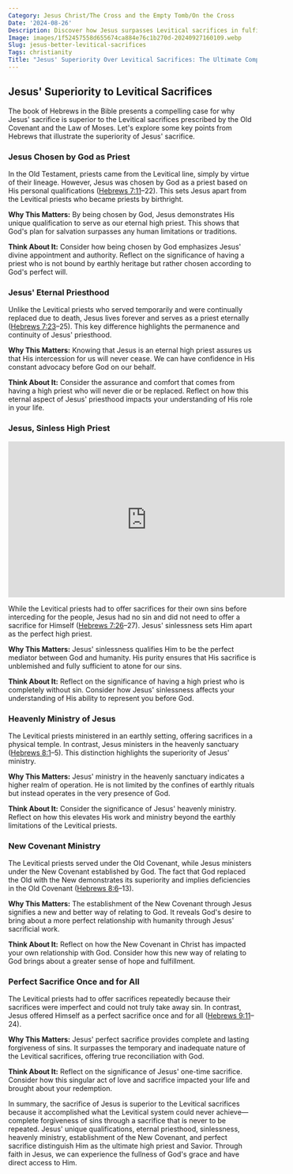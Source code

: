 ```yaml
---
Category: Jesus Christ/The Cross and the Empty Tomb/On the Cross
Date: '2024-08-26'
Description: Discover how Jesus surpasses Levitical sacrifices in fulfillment and significance, shedding light on the transformative power of His sacrifice.
Image: images/1f52457558d655674ca884e76c1b270d-20240927160109.webp
Slug: jesus-better-levitical-sacrifices
Tags: christianity
Title: "Jesus' Superiority Over Levitical Sacrifices: The Ultimate Comparison"
---
```


## Jesus' Superiority to Levitical Sacrifices

The book of Hebrews in the Bible presents a compelling case for why Jesus' sacrifice is superior to the Levitical sacrifices prescribed by the Old Covenant and the Law of Moses. Let's explore some key points from Hebrews that illustrate the superiority of Jesus' sacrifice.

### Jesus Chosen by God as Priest

In the Old Testament, priests came from the Levitical line, simply by virtue of their lineage. However, Jesus was chosen by God as a priest based on His personal qualifications ([Hebrews 7:11](https://www.bibleref.com/Hebrews/7/Hebrews-7-11.html)–22). This sets Jesus apart from the Levitical priests who became priests by birthright.

**Why This Matters:** By being chosen by God, Jesus demonstrates His unique qualification to serve as our eternal high priest. This shows that God's plan for salvation surpasses any human limitations or traditions.

**Think About It:** Consider how being chosen by God emphasizes Jesus' divine appointment and authority. Reflect on the significance of having a priest who is not bound by earthly heritage but rather chosen according to God's perfect will.

### Jesus' Eternal Priesthood

Unlike the Levitical priests who served temporarily and were continually replaced due to death, Jesus lives forever and serves as a priest eternally ([Hebrews 7:23](https://www.bibleref.com/Hebrews/7/Hebrews-7-23.html)–25). This key difference highlights the permanence and continuity of Jesus' priesthood.

**Why This Matters:** Knowing that Jesus is an eternal high priest assures us that His intercession for us will never cease. We can have confidence in His constant advocacy before God on our behalf.

**Think About It:** Consider the assurance and comfort that comes from having a high priest who will never die or be replaced. Reflect on how this eternal aspect of Jesus' priesthood impacts your understanding of His role in your life.

### Jesus, Sinless High Priest


<iframe width="560" height="315" src="https://www.youtube.com/embed/_GOvVSZJxCU" frameborder="0" allow="autoplay; encrypted-media" allowfullscreen></iframe>


While the Levitical priests had to offer sacrifices for their own sins before interceding for the people, Jesus had no sin and did not need to offer a sacrifice for Himself ([Hebrews 7:26](https://www.bibleref.com/Hebrews/7/Hebrews-7-26.html)–27). Jesus' sinlessness sets Him apart as the perfect high priest.

**Why This Matters:** Jesus' sinlessness qualifies Him to be the perfect mediator between God and humanity. His purity ensures that His sacrifice is unblemished and fully sufficient to atone for our sins.

**Think About It:** Reflect on the significance of having a high priest who is completely without sin. Consider how Jesus' sinlessness affects your understanding of His ability to represent you before God.

### Heavenly Ministry of Jesus

The Levitical priests ministered in an earthly setting, offering sacrifices in a physical temple. In contrast, Jesus ministers in the heavenly sanctuary ([Hebrews 8:1](https://www.bibleref.com/Hebrews/8/Hebrews-8-1.html)–5). This distinction highlights the superiority of Jesus' ministry.

**Why This Matters:** Jesus' ministry in the heavenly sanctuary indicates a higher realm of operation. He is not limited by the confines of earthly rituals but instead operates in the very presence of God.

**Think About It:** Consider the significance of Jesus' heavenly ministry. Reflect on how this elevates His work and ministry beyond the earthly limitations of the Levitical priests.

### New Covenant Ministry

The Levitical priests served under the Old Covenant, while Jesus ministers under the New Covenant established by God. The fact that God replaced the Old with the New demonstrates its superiority and implies deficiencies in the Old Covenant ([Hebrews 8:6](https://www.bibleref.com/Hebrews/8/Hebrews-8-6.html)–13).

**Why This Matters:** The establishment of the New Covenant through Jesus signifies a new and better way of relating to God. It reveals God's desire to bring about a more perfect relationship with humanity through Jesus' sacrificial work.

**Think About It:** Reflect on how the New Covenant in Christ has impacted your own relationship with God. Consider how this new way of relating to God brings about a greater sense of hope and fulfillment.

### Perfect Sacrifice Once and for All

The Levitical priests had to offer sacrifices repeatedly because their sacrifices were imperfect and could not truly take away sin. In contrast, Jesus offered Himself as a perfect sacrifice once and for all ([Hebrews 9:11](https://www.bibleref.com/Hebrews/9/Hebrews-9-11.html)–24).

**Why This Matters:** Jesus' perfect sacrifice provides complete and lasting forgiveness of sins. It surpasses the temporary and inadequate nature of the Levitical sacrifices, offering true reconciliation with God.

**Think About It:** Reflect on the significance of Jesus' one-time sacrifice. Consider how this singular act of love and sacrifice impacted your life and brought about your redemption.

In summary, the sacrifice of Jesus is superior to the Levitical sacrifices because it accomplished what the Levitical system could never achieve—complete forgiveness of sins through a sacrifice that is never to be repeated. Jesus' unique qualifications, eternal priesthood, sinlessness, heavenly ministry, establishment of the New Covenant, and perfect sacrifice distinguish Him as the ultimate high priest and Savior. Through faith in Jesus, we can experience the fullness of God's grace and have direct access to Him.